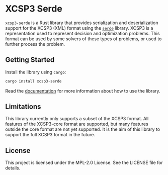 # XCSP3 Serde

`xcsp3-serde` is a Rust library that provides serialization and deserialization support for the XCSP3 (XML) format using the [`serde`](https://serde.rs/) library.
XCSP3 is a representation used to represent decision and optimization problems.
This format can be used by some solvers of these types of problems, or used to further process the problem.

## Getting Started

Install the library using `cargo`:

```bash
cargo install xcsp3-serde
```

Read the [documentation](https://docs.rs/xcsp3-serde) for more information about how to use the library.

## Limitations

This library currently only supports a subset of the XCSP3 format.
All features of the XCSP3-core format are supported, but many features outside the core format are not yet supported.
It is the aim of this library to support the full XCSP3 format in the future.

## License

This project is licensed under the MPL-2.0 License.
See the LICENSE file for details.
